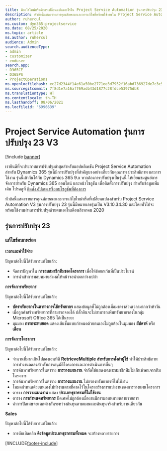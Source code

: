 ```yaml
---
title: มีอะไรใหม่หรือมีการเปลี่ยนแปลงอะไรใน Project Service Automation รุ่นการปรับปรุง 23 V3
description: หัวข้อนี้แสดงรายการคุณลักษณะและการแก้ไขที่พร้อมใช้งานใน Project Service Automation รุ่นการปรับปรุง 23 V3
author: ruhercul
ms.custom: dyn365-projectservice
ms.date: 08/25/2020
ms.topic: article
ms.author: ruhercul
audience: Admin
search.audienceType:
- admin
- customizer
- enduser
search.app:
- D365CE
- D365PS
- ProjectOperations
ms.openlocfilehash: ec27d2344f14e61a50be2771ee3d7952f16abd736927de7c3c5a019351a3e067
ms.sourcegitcommit: 7f8d1e7a16af769adb43d1877c28fdce53975db8
ms.translationtype: HT
ms.contentlocale: th-TH
ms.lasthandoff: 08/06/2021
ms.locfileid: "6996639"
---
```

# <a name="project-service-automation-update-release-23-v3"></a>Project Service Automation รุ่นการปรับปรุง 23 V3

[!include [banner](../includes/psa-now-project-operations.md)]

เรายินดีที่จะประกาศการปรับปรุงล่าสุดสำหรับแอปพลิเคชัน Project Service Automation สำหรับ Dynamics 365 รุ่นนี้มีการปรับปรุงที่สำคัญบางอย่างเกี่ยวกับคุณภาพ ประสิทธิภาพ และการใช้งาน รุ่นนี้เข้ากันได้กับ Dynamics 365 9.x หากต้องการปรับปรุงเป็นรุ่นนี้ ให้เยี่ยมชมศูนย์การจัดการสำหรับ Dynamics 365 ออนไลน์ และหน้าโซลูชัน เพื่อติดตั้งการปรับปรุง สำหรับข้อมูลเพิ่มเติม โปรดดูที่ [ติดตั้ง อัปเดต หรือลบโซลูชันที่ต้องการ](/power-platform/admin/install-remove-preferred-solution)

หัวข้อนี้แสดงรายการคุณลักษณะและการแก้ไขใหม่หรือที่เปลี่ยนแปลงสำหรับ Project Service Automation V3 รุ่นการปรับปรุง 23 รุ่นนี้มีหมายเลขรุ่นเป็น V3.10.34.30 และโดยทั่วไปจะพร้อมใช้งานผ่านการปรับปรุงด้วยตนเองในเดือนสิงหาคม 2020

## <a name="update-release-23"></a>รุ่นการปรับปรุง 23

### <a name="bug-fixes"></a>แก้ไขข้อบกพร่อง

**เวลาและค่าใช้จ่าย**

ปัญหาต่อไปนี้ได้รับการแก้ไขแล้ว:
- จัดการปัญหาใน **การลบสมาชิกทีมของโครงการ** เพื่อให้ข้อยกเว้นที่เป็นประโยชน์
- การนำเข้าการมอบหมายส่งผลให้หน้าจอนำออกว่างเปล่า

**การจัดการทรัพยากร**

ปัญหาต่อไปนี้ได้รับการแก้ไขแล้ว:

- **บัตรทรัพยากรในตารางการใช้ทรัพยากร** แสดงข้อมูลที่ไม่ถูกต้องเมื่อมาตราส่วนเวลามากกว่าห้าวัน
- เมื่อลูกค้าสร้างทรัพยากรที่สามารถจองได้ ปลั๊กอินจะไม่สามารถเพิ่มทรัพยากรลงในกลุ่ม Microsoft Office 365 ได้เป็นระยะ
- มุมมอง **การกระทบยอด** แสดงเส้นชั้นแบบกำหนดด้วยตนเองไม่ถูกต้องในมุมมอง **สัปดาห์** หรือ **เดือน**

**การจัดการโครงการ**

ปัญหาต่อไปนี้ได้รับการแก้ไขแล้ว:

- จำนวนที่มากเกินไปของเอนทิตี **RetrieveMultiple สำหรับการตั้งค่าผู้ใช้** ทำให้ประสิทธิภาพการทำงานลดลงสำหรับการอนุมัติโครงการและการดำเนินการอื่นๆ
- การค้นหาทรัพยากรในตาราง **การวางแผนงาน** จำกัดให้แสดงเฉพาะสมาชิกทีมไม่เกินห้าคนจากทีมโครงการ 
- การค้นหาทรัพยากรในตาราง **การวางแผนงาน** ไม่กรองทรัพยากรที่ไม่ใช้งาน
- โหมดกำหนดด้วยตนเองไม่ทำงานตามที่คาดไว้ในโครงสร้างการแบ่งงานของการวางแผนโครงการ
- ตาราง **การวางแผนงาน** แสดง **ประเภทธุรกรรมที่ไม่ใช้งาน**
- ตาราง **การกำหนดทรัพยากร** ปัดเศษไม่ถูกต้องเมื่องานมีการมอบหมายหลายรายการ
- ค่าการปัดเศษจะแตกต่างกันระหว่างต้นทุนตามแผนและต้นทุนจริงสำหรับงานเดียวกัน

**Sales**

ปัญหาต่อไปนี้ได้รับการแก้ไขแล้ว:

- การดับเบิลคลิก **ดึงข้อมูลประเภทธุรกรรมทั้งหมด** จะสร้างหลายรายการ


[!INCLUDE[footer-include](../includes/footer-banner.md)]